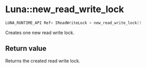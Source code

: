 # Luna::new_read_write_lock

```c++
LUNA_RUNTIME_API Ref< IReadWriteLock > new_read_write_lock()
```

Creates one new read write lock. 



## Return value
Returns the created read write lock. 

